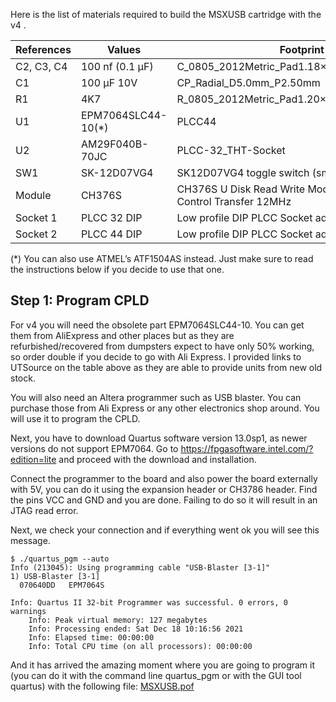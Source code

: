 Here is the list of materials required to build the MSXUSB cartridge with the v4 .

| References | Values              | Footprint                                             | Qty | Link        |
|------------|---------------------|-------------------------------------------------------|-----|-------------|
| C2, C3, C4 | 100 nf (0.1 µF)     | C_0805_2012Metric_Pad1.18×1.45mm_HandSolder          | 3   | [AliExpress](https://www.aliexpress.com) |
| C1         | 100 µF 10V          | CP_Radial_D5.0mm_P2.50mm                              | 1   | [AliExpress](https://www.aliexpress.com) |
| R1         | 4K7                 | R_0805_2012Metric_Pad1.20×1.40mm_HandSolder          | 1   | [AliExpress](https://www.aliexpress.com) |
| U1         | EPM7064SLC44-10(*)  | PLCC44                                               | 1   | [UTSource](https://www.utsource.net)     |
| U2         | AM29F040B-70JC      | PLCC-32_THT-Socket                                   | 1   | [AliExpress](https://www.aliexpress.com) |
| SW1        | SK-12D07VG4         | SK12D07VG4 toggle switch (small) 90 degrees          | 1   | [AliExpress](https://www.aliexpress.com) |
| Module     | CH376S              | CH376S U Disk Read Write Module Supports USB Control Transfer 12MHz | 1 | [AliExpress](https://www.aliexpress.com) |
| Socket 1   | PLCC 32 DIP         | Low profile DIP PLCC Socket adapter                 | 1   | [AliExpress](https://www.aliexpress.com) |
| Socket 2   | PLCC 44 DIP         | Low profile DIP PLCC Socket adapter                 | 1   | [AliExpress](https://www.aliexpress.com) |

(*) You can also use ATMEL’s ATF1504AS instead. Just make sure to read the instructions below if you decide to use that one.

## Step 1: Program CPLD

For v4 you will need the obsolete part EPM7064SLC44-10. You can get them from AliExpress and other places but as they are refurbished/recovered from dumpsters expect to have only 50% working, so order double if you decide to go with Ali Express. I provided links to UTSource on the table above as they are able to provide units from new old stock.

You will also need an Altera programmer such as USB blaster. You can purchase those from Ali Express or any other electronics shop around. You will use it to program the CPLD.

Next, you have to download Quartus software version 13.0sp1, as newer versions do not support EPM7064. Go to https://fpgasoftware.intel.com/?edition=lite and proceed with the download and installation.

Connect the programmer to the board and also power the board externally with 5V, you can do it using the expansion header or CH3786 header. Find the pins VCC and GND and you are done. Failing to do so it will result in an JTAG read error.

Next, we check your connection and if everything went ok you will see this message.

```
$ ./quartus_pgm --auto
Info (213045): Using programming cable "USB-Blaster [3-1]"
1) USB-Blaster [3-1]
  070640DD   EPM7064S

Info: Quartus II 32-bit Programmer was successful. 0 errors, 0 warnings
    Info: Peak virtual memory: 127 megabytes
    Info: Processing ended: Sat Dec 18 10:16:56 2021
    Info: Elapsed time: 00:00:00
    Info: Total CPU time (on all processors): 00:00:00
```

And it has arrived the amazing moment where you are going to program it (you can do it with the command line quartus_pgm or with the GUI tool quartus) with the following file: [MSXUSB.pof](quartus-rev4/output_files/MSXUSB.pof)